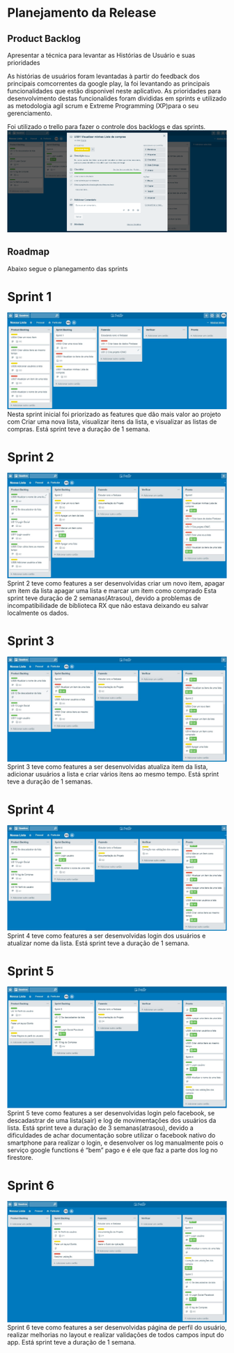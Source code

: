 # Planejamento da Release

## Product Backlog

Apresentar a técnica para levantar as Histórias de Usuário e suas prioridades

As histórias de usuários foram levantadas à partir do feedback dos  principais comcorrentes da google play, la foi levantando as principais funcionalidades que estão disponivel neste aplicativo.
As prioridades para desenvolvimento destas funcionalides foram divididas em sprints e utilizado as metodologia agil scrum e Extreme Programming (XP)para o seu gerenciamento.

Foi utilizado o trello para fazer o controle dos backlogs e das sprints.
![image](https://raw.githubusercontent.com/willmachado87/NossaLista/master/imagens/infoUS.png)

## Roadmap
Abaixo segue o planegamento das sprints
# Sprint 1 
![image](https://raw.githubusercontent.com/willmachado87/NossaLista/master/imagens/sprint1.JPG)
Nesta sprint inicial foi priorizado as features que dão mais valor ao projeto com Criar uma nova lista, visualizar itens da lista, e visualizar as listas de compras.
Está sprint teve a duração de 1 semana.

# Sprint 2 
![image](https://raw.githubusercontent.com/willmachado87/NossaLista/master/imagens/sprint2.JPG)
Sprint 2 teve como features a ser desenvolvidas criar um novo item, apagar um item da lista
apagar uma lista  e marcar um item como comprado
Esta sprint teve duração de 2 semanas(Atrasou), devido a problemas de incompatibilidade
de biblioteca RX que não estava deixando eu salvar localmente os dados.

# Sprint 3
![image](https://raw.githubusercontent.com/willmachado87/NossaLista/master/imagens/sprint3.JPG)
Sprint 3 teve como features a ser desenvolvidas atualiza item da lista, adicionar usuários a lista e criar vários itens ao mesmo tempo.
Está sprint teve a duração de 1 semanas.

# Sprint 4 
![image](https://raw.githubusercontent.com/willmachado87/NossaLista/master/imagens/sprint4_Atual.JPG)
Sprint 4 teve como features a ser desenvolvidas login dos usuários e atualizar nome da lista.
Está sprint teve a duração de 1 semana.

# Sprint 5 
![image](https://raw.githubusercontent.com/willmachado87/NossaLista/master/imagens/sprint5.JPG)
Sprint 5 teve como features a ser desenvolvidas login pelo facebook, se descadastrar de uma lista(sair) e log de movimentações dos usuários da lista.
Está sprint teve a duração de 3 semanas(atrasou), devido a dificuldades de achar documentação sobre utilizar o facebook nativo do smartphone para realizar o login, e  desenvolver os log manualmente pois o serviço google functions é “bem” pago e é ele que faz a parte dos log no firestore.

# Sprint 6 
![image](https://raw.githubusercontent.com/willmachado87/NossaLista/master/imagens/sprint6.JPG)
Sprint 6 teve como features a ser desenvolvidas página de perfil do usuário, realizar melhorias no layout e realizar validações de todos campos input do app.
Está sprint teve a duração de 1 semana.
